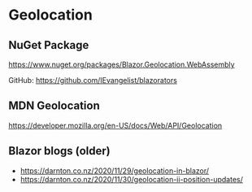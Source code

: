 # Geolocation

## NuGet Package

https://www.nuget.org/packages/Blazor.Geolocation.WebAssembly

GitHub: https://github.com/IEvangelist/blazorators

## MDN Geolocation

https://developer.mozilla.org/en-US/docs/Web/API/Geolocation

## Blazor blogs (older)

- https://darnton.co.nz/2020/11/29/geolocation-in-blazor/
- https://darnton.co.nz/2020/11/30/geolocation-ii-position-updates/
